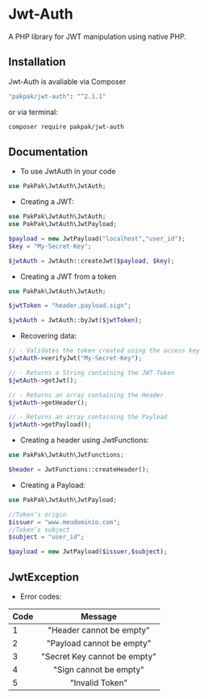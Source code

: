 # Jwt-Auth
A PHP library for JWT manipulation using native PHP.

## Installation

Jwt-Auth is avaliable via Composer

```bash
"pakpak/jwt-auth": "^2.1.1"
```

or via terminal:

```bash
composer require pakpak/jwt-auth
```

## Documentation

- To use JwtAuth in your code

```php
use PakPak\JwtAuth\JwtAuth;
```



- Creating a JWT:

```php
use PakPak\JwtAuth\JwtAuth;
use PakPak\JwtAuth\JwtPayload;

$payload = new JwtPayload("localhost","user_id");
$key = "My-Secret-Key";

$jwtAuth = JwtAuth::createJwt($payload, $key);
```

- Creating a JWT from a token

```php
use PakPak\JwtAuth\JwtAuth;

$jwtToken = "header.payload.sign";

$jwtAuth = JwtAuth::byJwt($jwtToken);
```

- Recovering data:
```php
// - Validates the token created using the access key
$jwtAuth->verifyJwt("My-Secret-Key");

// - Returns a String containing the JWT Token
$jwtAuth->getJwt();

// - Returns an array containing the Header
$jwtAuth->getHeader();

// - Returns an array containing the Payload
$jwtAuth->getPayload();
```

- Creating a header using JwtFunctions:
````php
use PakPak\JwtAuth\JwtFunctions;

$header = JwtFunctions::createHeader();
````

- Creating a Payload:
````php
use PakPak\JwtAuth\JwtPayload;

//Token’s origin
$issuer = "www.meudominio.com";
//Token’s subject
$subject = "user_id";

$payload = new JwtPayload($issuer,$subject);
````
## JwtException

- Error codes:

| Code | Message          |
| :---- | :-------------: |
| 1 | "Header cannot be empty" |
| 2 | "Payload cannot be empty" |
| 3 | "Secret Key cannot be empty" |
| 4 | "Sign cannot be empty" |
| 5 | "Invalid Token" |
